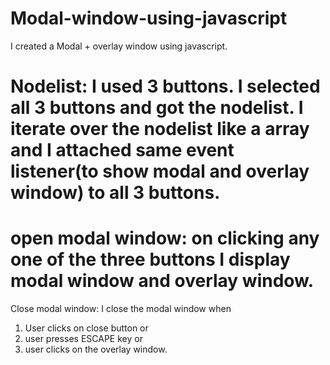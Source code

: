 # Modal-window-using-javascript
I created a Modal + overlay window using javascript.

Nodelist:
I used 3 buttons. 
I selected all 3 buttons and got the nodelist. 
I iterate over the nodelist like a array and I attached same event listener(to show modal and overlay window) to all 3 buttons.
===


open modal window:
on clicking any one of the three buttons I display modal window and overlay window.
===



Close modal window:
I close the modal window when 
1. User clicks on close button or
2. user presses ESCAPE key or
3. user clicks on the overlay window.
